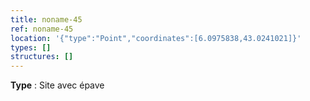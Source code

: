 ```yaml
---
title: noname-45
ref: noname-45
location: '{"type":"Point","coordinates":[6.0975838,43.0241021]}'
types: []
structures: []
---
```


**Type** : Site avec épave  

